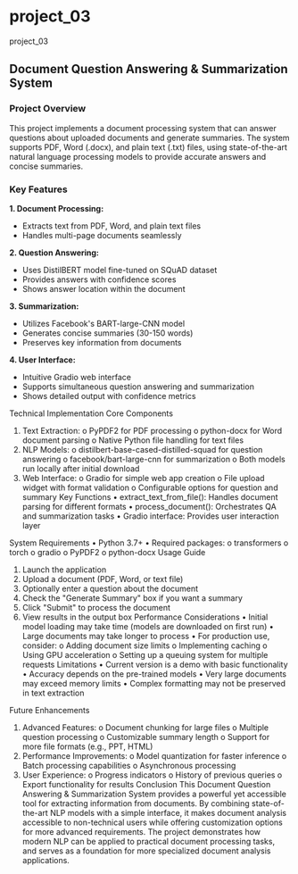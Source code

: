 # project_03
project_03

## Document Question Answering & Summarization System

### Project Overview
This project implements a document processing system that can answer questions about uploaded documents and generate summaries. The system supports PDF, Word (.docx), and plain text (.txt) files, using state-of-the-art natural language processing models to provide accurate answers and concise summaries.

### Key Features
**1. Document Processing:**
- Extracts text from PDF, Word, and plain text files
- Handles multi-page documents seamlessly

**2. Question Answering:**
- Uses DistilBERT model fine-tuned on SQuAD dataset
- Provides answers with confidence scores
- Shows answer location within the document

**3. Summarization:**
- Utilizes Facebook's BART-large-CNN model
- Generates concise summaries (30-150 words)
- Preserves key information from documents

**4. User Interface:**
- Intuitive Gradio web interface
- Supports simultaneous question answering and summarization
- Shows detailed output with confidence metrics

Technical Implementation
Core Components
1.	Text Extraction:
o	PyPDF2 for PDF processing
o	python-docx for Word document parsing
o	Native Python file handling for text files
2.	NLP Models:
o	distilbert-base-cased-distilled-squad for question answering
o	facebook/bart-large-cnn for summarization
o	Both models run locally after initial download
3.	Web Interface:
o	Gradio for simple web app creation
o	File upload widget with format validation
o	Configurable options for question and summary
Key Functions
•	extract_text_from_file(): Handles document parsing for different formats
•	process_document(): Orchestrates QA and summarization tasks
•	Gradio interface: Provides user interaction layer

System Requirements
•	Python 3.7+
•	Required packages:
o	transformers
o	torch
o	gradio
o	PyPDF2
o	python-docx
Usage Guide
1.	Launch the application
2.	Upload a document (PDF, Word, or text file)
3.	Optionally enter a question about the document
4.	Check the "Generate Summary" box if you want a summary
5.	Click "Submit" to process the document
6.	View results in the output box
Performance Considerations
•	Initial model loading may take time (models are downloaded on first run)
•	Large documents may take longer to process
•	For production use, consider:
o	Adding document size limits
o	Implementing caching
o	Using GPU acceleration
o	Setting up a queuing system for multiple requests
Limitations
•	Current version is a demo with basic functionality
•	Accuracy depends on the pre-trained models
•	Very large documents may exceed memory limits
•	Complex formatting may not be preserved in text extraction

Future Enhancements
1.	Advanced Features:
o	Document chunking for large files
o	Multiple question processing
o	Customizable summary length
o	Support for more file formats (e.g., PPT, HTML)
2.	Performance Improvements:
o	Model quantization for faster inference
o	Batch processing capabilities
o	Asynchronous processing
3.	User Experience:
o	Progress indicators
o	History of previous queries
o	Export functionality for results
Conclusion
This Document Question Answering & Summarization System provides a powerful yet accessible tool for extracting information from documents. By combining state-of-the-art NLP models with a simple interface, it makes document analysis accessible to non-technical users while offering customization options for more advanced requirements.
The project demonstrates how modern NLP can be applied to practical document processing tasks, and serves as a foundation for more specialized document analysis applications.
